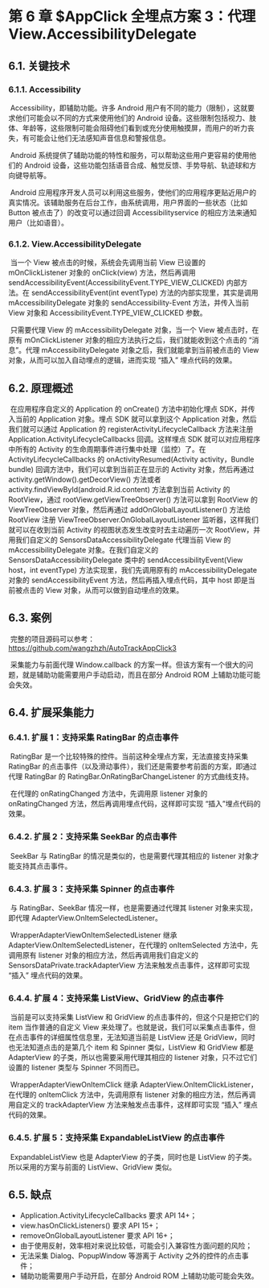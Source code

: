 # 第 6 章 $AppClick 全埋点方案 3：代理 View.AccessibilityDelegate

## 6.1. 关键技术

### 6.1.1. Accessibility

​		Accessibility，即辅助功能。许多 Android 用户有不同的能力（限制），这就要求他们可能会以不同的方式来使用他们的 Android 设备。这些限制包括视力、肢体、年龄等，这些限制可能会阻碍他们看到或充分使用触摸屏，而用户的听力丧失，有可能会让他们无法感知声音信息和警报信息。

​		Android 系统提供了辅助功能的特性和服务，可以帮助这些用户更容易的使用他们的 Android 设备，这些功能包括语音合成、触觉反馈、手势导航、轨迹球和方向键导航等。

​		Android 应用程序开发人员可以利用这些服务，使他们的应用程序更贴近用户的真实情况。该辅助服务在后台工作，由系统调用，用户界面的一些状态（比如 Button 被点击了）的改变可以通过回调 Accessibilityservice 的相应方法来通知用户（比如语音）。

### 6.1.2. View.AccessibilityDelegate

​		当一个 View 被点击的时候，系统会先调用当前 View 已设置的 mOnClickListener 对象的 onClick(view) 方法，然后再调用 sendAccessibilityEvent(AccessibilityEvent.TYPE_VIEW_CLICKED) 内部方法。在 sendAccessibilityEvent(int eventType) 方法的内部实现里，其实是调用 mAccessibilityDelegate 对象的 sendAccessibility-Event 方法，并传入当前 View 对象和 AccessibilityEvent.TYPE_VIEW_CLICKED 参数。

​		只需要代理 View 的 mAccessibilityDelegate 对象，当一个 View 被点击时，在原有 mOnClickListener 对象的相应方法执行之后，我们就能收到这个点击的 “消息”。代理 mAccessibilityDelegate 对象之后，我们就能拿到当前被点击的 View 对象，从而可以加入自动埋点的逻辑，进而实现 “插入” 埋点代码的效果。

## 6.2. 原理概述

​		在应用程序自定义的 Application 的 onCreate() 方法中初始化埋点 SDK，并传入当前的 Application 对象。埋点 SDK 就可以拿到这个 Application 对象，然后我们就可以通过 Application 的 registerActivityLifecycleCallback 方法来注册 Application.ActivityLifecycleCallbacks 回调。这样埋点 SDK 就可以对应用程序中所有的 Activity 的生命周期事件进行集中处理（监控）了。在 ActivityLifecycleCallbacks 的 onActivityResumed(Activity activity，Bundle bundle) 回调方法中，我们可以拿到当前正在显示的 Activity 对象，然后再通过 activity.getWindow().getDecorView() 方法或者 activity.findViewById(android.R.id.content) 方法拿到当前 Activity 的 RootView，通过 rootView.getViewTreeObserver() 方法可以拿到 RootView 的 ViewTreeObserver 对象，然后再通过 addOnGlobalLayoutListener() 方法给 RootView 注册 ViewTreeObserver.OnGlobalLayoutListener 监听器，这样我们就可以在收到当前 Activity 的视图状态发生改变时去主动遍历一次 RootView，并用我们自定义的 SensorsDataAccessibilityDelegate 代理当前 View 的 mAccessibilityDelegate 对象。在我们自定义的 SensorsDataAccessibilityDelegate 类中的 sendAccessibilityEvent(View host，int eventType) 方法实现里，我们先调用原有的 mAccessibilityDelegate 对象的 sendAccessibilityEvent 方法，然后再插入埋点代码，其中 host 即是当前被点击的 View 对象，从而可以做到自动埋点的效果。

## 6.3. 案例

​		完整的项目源码可以参考：https://github.com/wangzhzh/AutoTrackAppClick3

​		采集能力与前面代理 Window.callback 的方案一样。但该方案有一个很大的问题，就是辅助功能需要用户手动启动，而且在部分 Android ROM 上辅助功能可能会失效。

## 6.4. 扩展采集能力

### 6.4.1. 扩展 1：支持采集 RatingBar 的点击事件

​		RatingBar 是一个比较特殊的控件。当前这种全埋点方案，无法直接支持采集 RatingBar 的点击事件（以及滑动事件），我们还是需要参考前面的方案，即通过代理 RatingBar 的 RatingBar.OnRatingBarChangeListener 的方式曲线支持。

​		在代理的 onRatingChanged 方法中，先调用原 listener 对象的 onRatingChanged 方法，然后再调用埋点代码，这样即可实现 “插入”埋点代码的效果。

### 6.4.2. 扩展 2：支持采集 SeekBar 的点击事件

​		SeekBar 与 RatingBar 的情况是类似的，也是需要代理其相应的 listener 对象才能支持其点击事件。

### 6.4.3. 扩展 3：支持采集 Spinner 的点击事件

​		与 RatingBar、SeekBar 情况一样，也是需要通过代理其 listener 对象来实现，即代理 AdapterView.OnItemSelectedListener。

​		WrapperAdapterViewOnItemSelectedListener 继承 AdapterView.OnItemSelectedListener，在代理的 onItemSelected 方法中，先调用原有 listener 对象的相应方法，然后再调用我们自定义的 SensorsDataPrivate.trackAdapterView 方法来触发点击事件，这样即可实现 “插入” 埋点代码的效果。

### 6.4.4. 扩展 4：支持采集 ListView、GridView 的点击事件

​		当前是可以支持采集 ListView 和 GridView 的点击事件的，但这个只是把它们的 item 当作普通的自定义 View 来处理了。也就是说，我们可以采集点击事件，但在点击事件的详细属性信息里，无法知道当前是 ListView 还是 GridView，同时也无法知道点击的是第几个 item 和 Spinner 类似，ListView 和 GridView 都是 AdapterView 的子类，所以也需要采用代理其相应的 listener 对象，只不过它们设置的 listener 类型与 Spinner 不同而已。

​		WrapperAdapterViewOnItemClick 继承 AdapterView.OnItemClickListener，在代理的 onItemClick 方法中，先调用原有 listener 对象的相应方法，然后再调用自定义的 trackAdapterView 方法来触发点击事件，这样即可实现 “插入” 埋点代码的效果。

### 6.4.5. 扩展 5：支持采集 ExpandableListView 的点击事件

​		ExpandableListView 也是 AdapterView 的子类，同时也是 ListView 的子类。所以采用的方案与前面的 ListView、GridView 类似。

## 6.5. 缺点

* Application.ActivityLifecycleCallbacks 要求 API 14+；
* view.hasOnClickListeners() 要求 API 15+；
* removeOnGlobalLayoutListener 要求 API 16+；
* 由于使用反射，效率相对来说比较低，可能会引入兼容性方面问题的风险；
* 无法采集 Dialog、PopupWindow 等游离于 Activity 之外的控件的点击事件；
* 辅助功能需要用户手动开启，在部分 Android ROM 上辅助功能可能会失效。